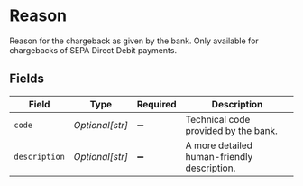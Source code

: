 # Reason

Reason for the chargeback as given by the bank. Only available for chargebacks of SEPA Direct Debit payments.


## Fields

| Field                                       | Type                                        | Required                                    | Description                                 |
| ------------------------------------------- | ------------------------------------------- | ------------------------------------------- | ------------------------------------------- |
| `code`                                      | *Optional[str]*                             | :heavy_minus_sign:                          | Technical code provided by the bank.        |
| `description`                               | *Optional[str]*                             | :heavy_minus_sign:                          | A more detailed human-friendly description. |